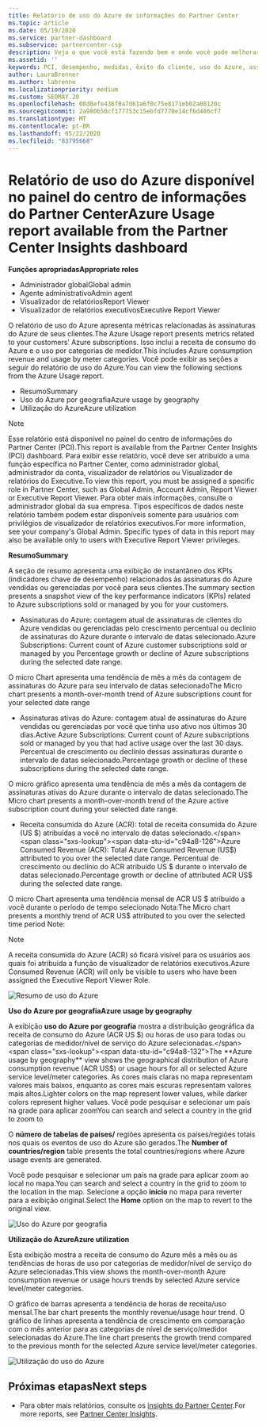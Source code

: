 ```yaml
---
title: Relatório de uso do Azure de informações do Partner Center
ms.topic: article
ms.date: 05/19/2020
ms.service: partner-dashboard
ms.subservice: partnercenter-csp
description: Veja o que você está fazendo bem e onde você pode melhorar a respeito do uso de assinaturas do Azure que você vende ou gerencia para seus clientes.
ms.assetid: ''
keywords: PCI, desempenho, medidas, êxito do cliente, uso do Azure, assinaturas, análise, relatório
author: LauraBrenner
ms.author: labrenne
ms.localizationpriority: medium
ms.custom: SEOMAY.20
ms.openlocfilehash: 08d8efe436f0a7d61a6f0c75e8171eb02a08120c
ms.sourcegitcommit: 2a980b50cf177753c15ebfd7770e14cf6d486cf7
ms.translationtype: MT
ms.contentlocale: pt-BR
ms.lasthandoff: 05/22/2020
ms.locfileid: "83795668"
---
```

# <a name="azure-usage-report-available-from-the-partner-center-insights-dashboard"></a><span data-ttu-id="c94a8-104">Relatório de uso do Azure disponível no painel do centro de informações do Partner Center</span><span class="sxs-lookup"><span data-stu-id="c94a8-104">Azure Usage report available from the Partner Center Insights dashboard</span></span>

<span data-ttu-id="c94a8-105">**Funções apropriadas**</span><span class="sxs-lookup"><span data-stu-id="c94a8-105">**Appropriate roles**</span></span>
- <span data-ttu-id="c94a8-106">Administrador global</span><span class="sxs-lookup"><span data-stu-id="c94a8-106">Global admin</span></span>
- <span data-ttu-id="c94a8-107">Agente administrativo</span><span class="sxs-lookup"><span data-stu-id="c94a8-107">Admin agent</span></span>
- <span data-ttu-id="c94a8-108">Visualizador de relatórios</span><span class="sxs-lookup"><span data-stu-id="c94a8-108">Report Viewer</span></span>
- <span data-ttu-id="c94a8-109">Visualizador de relatórios executivos</span><span class="sxs-lookup"><span data-stu-id="c94a8-109">Executive Report Viewer</span></span>

<span data-ttu-id="c94a8-110">O relatório de uso do Azure apresenta métricas relacionadas às assinaturas do Azure de seus clientes.</span><span class="sxs-lookup"><span data-stu-id="c94a8-110">The Azure Usage report presents metrics related to your customers’ Azure subscriptions.</span></span> <span data-ttu-id="c94a8-111">Isso inclui a receita de consumo do Azure e o uso por categorias de medidor.</span><span class="sxs-lookup"><span data-stu-id="c94a8-111">This includes Azure consumption revenue and usage by meter categories.</span></span> <span data-ttu-id="c94a8-112">Você pode exibir as seções a seguir do relatório de uso do Azure.</span><span class="sxs-lookup"><span data-stu-id="c94a8-112">You can view the following sections from the Azure Usage report.</span></span>

- <span data-ttu-id="c94a8-113">Resumo</span><span class="sxs-lookup"><span data-stu-id="c94a8-113">Summary</span></span>
- <span data-ttu-id="c94a8-114">Uso do Azure por geografia</span><span class="sxs-lookup"><span data-stu-id="c94a8-114">Azure usage by geography</span></span>
- <span data-ttu-id="c94a8-115">Utilização do Azure</span><span class="sxs-lookup"><span data-stu-id="c94a8-115">Azure utilization</span></span>

 > [!NOTE]
 > <span data-ttu-id="c94a8-116">Esse relatório está disponível no painel do centro de informações do Partner Center (PCI).</span><span class="sxs-lookup"><span data-stu-id="c94a8-116">This report is available from the Partner Center Insights (PCI) dashboard.</span></span> <span data-ttu-id="c94a8-117">Para exibir esse relatório, você deve ser atribuído a uma função específica no Partner Center, como administrador global, administrador da conta, visualizador de relatórios ou Visualizador de relatórios do Executive.</span><span class="sxs-lookup"><span data-stu-id="c94a8-117">To view this report, you must be assigned a specific role in Partner Center, such as Global Admin, Account Admin, Report Viewer or Executive Report Viewer.</span></span> <span data-ttu-id="c94a8-118">Para obter mais informações, consulte o administrador global da sua empresa. Tipos específicos de dados neste relatório também podem estar disponíveis somente para usuários com privilégios de visualizador de relatórios executivos.</span><span class="sxs-lookup"><span data-stu-id="c94a8-118">For more information, see your company's Global Admin. Specific types of data in this report may also be available only to users with Executive Report Viewer privileges.</span></span>

<span data-ttu-id="c94a8-119">**Resumo**</span><span class="sxs-lookup"><span data-stu-id="c94a8-119">**Summary**</span></span>

<span data-ttu-id="c94a8-120">A seção de resumo apresenta uma exibição de instantâneo dos KPIs (indicadores chave de desempenho) relacionados às assinaturas do Azure vendidas ou gerenciadas por você para seus clientes.</span><span class="sxs-lookup"><span data-stu-id="c94a8-120">The summary section presents a snapshot view of the key performance indicators (KPIs) related to Azure subscriptions sold or managed by you for your customers.</span></span>  

- <span data-ttu-id="c94a8-121">Assinaturas do Azure: contagem atual de assinaturas de clientes do Azure vendidas ou gerenciadas pelo crescimento percentual ou declínio de assinaturas do Azure durante o intervalo de datas selecionado.</span><span class="sxs-lookup"><span data-stu-id="c94a8-121">Azure Subscriptions: Current count of Azure customer subscriptions sold or managed by you Percentage growth or decline of Azure subscriptions during the selected date range.</span></span>

<span data-ttu-id="c94a8-122">O micro Chart apresenta uma tendência de mês a mês da contagem de assinaturas do Azure para seu intervalo de datas selecionado</span><span class="sxs-lookup"><span data-stu-id="c94a8-122">The Micro chart presents a month-over-month trend of Azure subscriptions count for your selected date range</span></span>
- <span data-ttu-id="c94a8-123">Assinaturas ativas do Azure: contagem atual de assinaturas do Azure vendidas ou gerenciadas por você que tinha uso ativo nos últimos 30 dias.</span><span class="sxs-lookup"><span data-stu-id="c94a8-123">Active Azure Subscriptions: Current count of Azure subscriptions sold or managed by you that had active usage over the last 30 days.</span></span>
<span data-ttu-id="c94a8-124">Percentual de crescimento ou declínio dessas assinaturas durante o intervalo de datas selecionado.</span><span class="sxs-lookup"><span data-stu-id="c94a8-124">Percentage growth or decline of these subscriptions during the selected date range.</span></span>

<span data-ttu-id="c94a8-125">O micro gráfico apresenta uma tendência de mês a mês da contagem de assinaturas ativas do Azure durante o intervalo de datas selecionado.</span><span class="sxs-lookup"><span data-stu-id="c94a8-125">The Micro chart presents a month-over-month trend of the Azure active subscription count during your selected date range.</span></span>

- <span data-ttu-id="c94a8-126">Receita consumida do Azure (ACR): total de receita consumida do Azure (US $) atribuídas a você no intervalo de datas selecionado.</span><span class="sxs-lookup"><span data-stu-id="c94a8-126">Azure Consumed Revenue (ACR): Total Azure Consumed Revenue (US$) attributed to you over the selected date range.</span></span>
<span data-ttu-id="c94a8-127">Percentual de crescimento ou declínio do ACR atribuído US $ durante o intervalo de datas selecionado.</span><span class="sxs-lookup"><span data-stu-id="c94a8-127">Percentage growth or decline of attributed ACR US$ during the selected date range.</span></span> 

<span data-ttu-id="c94a8-128">O micro Chart apresenta uma tendência mensal de ACR US $ atribuído a você durante o período de tempo selecionado Nota:</span><span class="sxs-lookup"><span data-stu-id="c94a8-128">The Micro chart presents a monthly trend of ACR US$ attributed to you over the selected time period Note:</span></span> 

> [!NOTE]
 > <span data-ttu-id="c94a8-129">A receita consumida do Azure (ACR) só ficará visível para os usuários aos quais foi atribuída a função de visualizador de relatórios executivos.</span><span class="sxs-lookup"><span data-stu-id="c94a8-129">Azure Consumed Revenue (ACR) will only be visible to users who have been assigned the Executive Report Viewer Role.</span></span>

![Resumo de uso do Azure](images/pci/pci_azure_usage_summary_1.png)

<span data-ttu-id="c94a8-131">**Uso do Azure por geografia**</span><span class="sxs-lookup"><span data-stu-id="c94a8-131">**Azure usage by geography**</span></span>

<span data-ttu-id="c94a8-132">A exibição **uso do Azure por geografia** mostra a distribuição geográfica da receita de consumo do Azure (ACR US $) ou horas de uso para todas ou categorias de medidor/nível de serviço do Azure selecionadas.</span><span class="sxs-lookup"><span data-stu-id="c94a8-132">The **Azure usage by geography** view shows the geographical distribution of Azure consumption revenue (ACR US$) or usage hours for all or selected Azure service level/meter categories.</span></span> <span data-ttu-id="c94a8-133">As cores mais claras no mapa representam valores mais baixos, enquanto as cores mais escuras representam valores mais altos.</span><span class="sxs-lookup"><span data-stu-id="c94a8-133">Lighter colors on the map represent lower values, while darker colors represent higher values.</span></span> <span data-ttu-id="c94a8-134">Você pode pesquisar e selecionar um país na grade para aplicar zoom</span><span class="sxs-lookup"><span data-stu-id="c94a8-134">You can search and select a country in the grid to zoom to</span></span> 

<span data-ttu-id="c94a8-135">O **número de tabelas de países/** regiões apresenta os países/regiões totais nos quais os eventos de uso do Azure são gerados.</span><span class="sxs-lookup"><span data-stu-id="c94a8-135">The **Number of countries/region** table presents the total countries/regions where Azure usage events are generated.</span></span>

<span data-ttu-id="c94a8-136">Você pode pesquisar e selecionar um país na grade para aplicar zoom ao local no mapa.</span><span class="sxs-lookup"><span data-stu-id="c94a8-136">You can search and select a country in the grid to zoom to the location in the map.</span></span> <span data-ttu-id="c94a8-137">Selecione a opção **início** no mapa para reverter para a exibição original.</span><span class="sxs-lookup"><span data-stu-id="c94a8-137">Select the **Home** option on the map to revert to the original view.</span></span>

![Uso do Azure por geografia](images/pci/pci_azure_usage_by_geography_2.png)

<span data-ttu-id="c94a8-139">**Utilização do Azure**</span><span class="sxs-lookup"><span data-stu-id="c94a8-139">**Azure utilization**</span></span>

<span data-ttu-id="c94a8-140">Esta exibição mostra a receita de consumo do Azure mês a mês ou as tendências de horas de uso por categorias de medidor/nível de serviço do Azure selecionadas.</span><span class="sxs-lookup"><span data-stu-id="c94a8-140">This view shows the month-over-month Azure consumption revenue or usage hours trends by selected Azure service level/meter categories.</span></span> 

<span data-ttu-id="c94a8-141">O gráfico de barras apresenta a tendência de horas de receita/uso mensal.</span><span class="sxs-lookup"><span data-stu-id="c94a8-141">The bar chart presents the monthly revenue/usage hour trend.</span></span> <span data-ttu-id="c94a8-142">O gráfico de linhas apresenta a tendência de crescimento em comparação com o mês anterior para as categorias de nível de serviço/medidor selecionadas do Azure.</span><span class="sxs-lookup"><span data-stu-id="c94a8-142">The line chart presents the growth trend compared to the previous month for the selected Azure service level/meter categories.</span></span>

![Utilização do uso do Azure](images/pci/pci_azure_usage_utilization_3.png)

## <a name="next-steps"></a><span data-ttu-id="c94a8-144">Próximas etapas</span><span class="sxs-lookup"><span data-stu-id="c94a8-144">Next steps</span></span>

- <span data-ttu-id="c94a8-145">Para obter mais relatórios, consulte os [insights do Partner Center](partner-center-insights.md).</span><span class="sxs-lookup"><span data-stu-id="c94a8-145">For more reports, see [Partner Center Insights](partner-center-insights.md).</span></span>